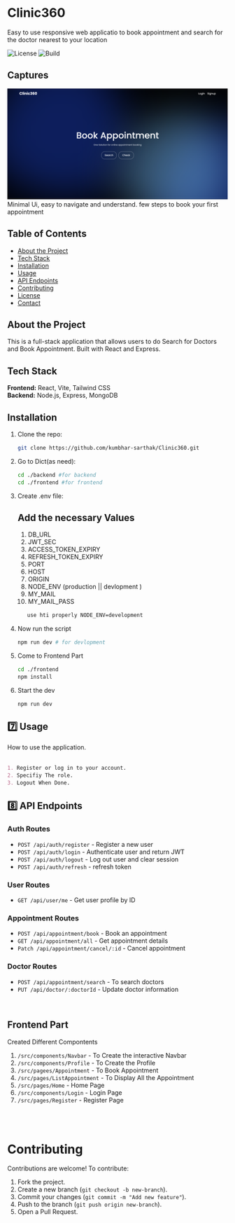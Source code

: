 # Clinic360

Easy to use responsive web applicatio to book appointment and search for the doctor nearest to your location

![License](https://img.shields.io/badge/license-MIT-green)
![Build](https://img.shields.io/badge/build-passing-brightgreen)

## Captures

![img](frontend/public/app.png)
 Minimal Ui, easy to navigate and understand. few steps to book your first appointment

## Table of Contents
- [About the Project](#about-the-project)
- [Tech Stack](#tech-stack)
- [Installation](#installation)
- [Usage](#usage)
- [API Endpoints](#api-endpoints)
- [Contributing](#contributing)
- [License](#license)
- [Contact](#contact)


## About the Project

This is a full-stack application that allows users to do Search for Doctors and Book Appointment. Built with React and Express.


## Tech Stack

**Frontend:** React, Vite, Tailwind CSS  
**Backend:** Node.js, Express, MongoDB  


## Installation

1. Clone the repo:
   ```sh
   git clone https://github.com/kumbhar-sarthak/Clinic360.git
   ```

2. Go to Dict(as need):
   ```sh
   cd ./backend #for backend
   cd ./frontend #for frontend
   ```

3. Create .env file:

   ## Add the necessary Values
      
      1. DB_URL
      2. JWT_SEC
      3. ACCESS_TOKEN_EXPIRY
      4. REFRESH_TOKEN_EXPIRY
      5. PORT
      6. HOST
      7. ORIGIN
      8. NODE_ENV (production || devlopment )
      9. MY_MAIL
      10. MY_MAIL_PASS

      ```sh
         use hti properly NODE_ENV=development

4. Now run the script
   ```sh
   npm run dev # for devlopment
   ```

5. Come to Frontend Part
   ```sh
   cd ./frontend
   npm install
   ```

6. Start the dev
   ```sh
   npm run dev
   ```



## **7️⃣ Usage**
How to use the application.

  ```md

  1. Register or log in to your account.
  2. Specifiy The role.
  3. Logout When Done.

  ```



## 8️⃣ API Endpoints

### Auth Routes
- `POST /api/auth/register` - Register a new user  
- `POST /api/auth/login` - Authenticate user and return JWT  
- `POST /api/auth/logout` - Log out user and clear session  
- `POST /api/auth/refresh` - refresh token

### User Routes
- `GET /api/user/me` - Get user profile by ID 

### Appointment Routes
- `POST /api/appointment/book` - Book an appointment  
- `GET /api/appointment/all` - Get appointment details  
- `Patch /api/appointment/cancel/:id` - Cancel appointment


### Doctor Routes
- `POST /api/appointment/search` - To search doctors
- `PUT /api/doctor/:doctorId` - Update doctor information  

<br>


## Frontend Part

Created Different Compontents

1. `/src/components/Navbar` - To Create the interactive Navbar
2. `/src/components/Profile` - To Create the Profile
3. `/src/pagees/Appointment` - To Book Appointment
4. `/src/pages/ListAppointment` - To Display All the Appointment
5. `/src/pages/Home` - Home Page
6. `/src/components/Login` - Login Page
7. `/src/pages/Register` - Register Page


<br>
<br>

# Contributing

Contributions are welcome! To contribute:

1. Fork the project.
2. Create a new branch (`git checkout -b new-branch`).
3. Commit your changes (`git commit -m "Add new feature"`).
4. Push to the branch (`git push origin new-branch`).
5. Open a Pull Request.

